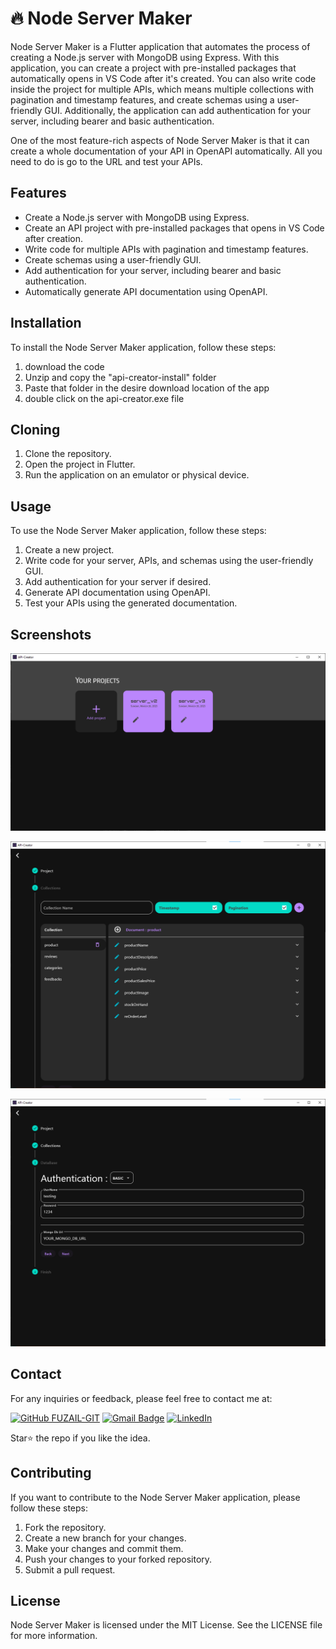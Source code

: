 # 🔥 Node Server Maker

Node Server Maker is a Flutter application that automates the process of creating a Node.js server with MongoDB using Express. With this application, you can create a project with pre-installed packages that automatically opens in VS Code after it's created. You can also write code inside the project for multiple APIs, which means multiple collections with pagination and timestamp features, and create schemas using a user-friendly GUI. Additionally, the application can add authentication for your server, including bearer and basic authentication.

One of the most feature-rich aspects of Node Server Maker is that it can create a whole documentation of your API in OpenAPI automatically. All you need to do is go to the URL and test your APIs.

## Features

- Create a Node.js server with MongoDB using Express.
- Create an API project with pre-installed packages that opens in VS Code after creation.
- Write code for multiple APIs with pagination and timestamp features.
- Create schemas using a user-friendly GUI.
- Add authentication for your server, including bearer and basic authentication.
- Automatically generate API documentation using OpenAPI.

## Installation

To install the Node Server Maker application, follow these steps:

1. download the code 
2. Unzip and copy the "api-creator-install" folder
3. Paste that folder in the desire download location of the app
4. double click on the api-creator.exe file 

## Cloning

1. Clone the repository.
2. Open the project in Flutter.
3. Run the application on an emulator or physical device.

## Usage

To use the Node Server Maker application, follow these steps:

1. Create a new project.
2. Write code for your server, APIs, and schemas using the user-friendly GUI.
3. Add authentication for your server if desired.
4. Generate API documentation using OpenAPI.
5. Test your APIs using the generated documentation.

## Screenshots

![Screenshot 1](screenshots/screenshot_1.png)

![Screenshot 2](screenshots/screenshot_2.png)

![Screenshot 3](screenshots/screenshot_3.png)

## Contact

For any inquiries or feedback, please feel free to contact me at:

[![GitHub FUZAIL-GIT](https://img.shields.io/github/followers/FUZAIL-GIT?label=follow&style=social)](https://github.com/FUZAIL-GIT)
[![Gmail Badge](https://img.shields.io/badge/-mohammadfuzailzaman@gmail.com-c14438?style=flat-square&logo=Gmail&logoColor=white&link=mailto:mohammadfuzailzaman@gmail.com)](mailto:mohammadfuzailzaman@gmail.com)
[![LinkedIn](https://img.shields.io/badge/linkedin-%230077B5.svg?style=for-the-badge&logo=linkedin&logoColor=white)](https://www.linkedin.com/in/mohammad-fuzail-zaman-670731239/)

Star⭐ the repo if you like the idea.

## Contributing

If you want to contribute to the Node Server Maker application, please follow these steps:

1. Fork the repository.
2. Create a new branch for your changes.
3. Make your changes and commit them.
4. Push your changes to your forked repository.
5. Submit a pull request.

## License

Node Server Maker is licensed under the MIT License. See the LICENSE file for more information.
